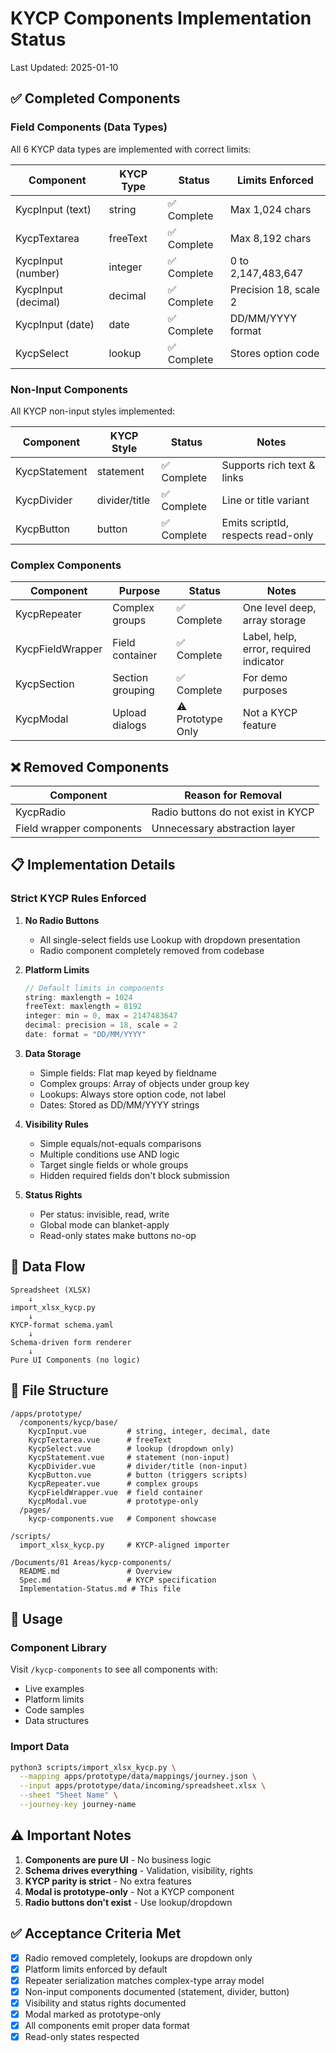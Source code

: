 # KYCP Components Implementation Status

Last Updated: 2025-01-10

## ✅ Completed Components

### Field Components (Data Types)
All 6 KYCP data types are implemented with correct limits:

| Component | KYCP Type | Status | Limits Enforced |
|-----------|-----------|--------|-----------------|
| KycpInput (text) | string | ✅ Complete | Max 1,024 chars |
| KycpTextarea | freeText | ✅ Complete | Max 8,192 chars |
| KycpInput (number) | integer | ✅ Complete | 0 to 2,147,483,647 |
| KycpInput (decimal) | decimal | ✅ Complete | Precision 18, scale 2 |
| KycpInput (date) | date | ✅ Complete | DD/MM/YYYY format |
| KycpSelect | lookup | ✅ Complete | Stores option code |

### Non-Input Components
All KYCP non-input styles implemented:

| Component | KYCP Style | Status | Notes |
|-----------|------------|--------|-------|
| KycpStatement | statement | ✅ Complete | Supports rich text & links |
| KycpDivider | divider/title | ✅ Complete | Line or title variant |
| KycpButton | button | ✅ Complete | Emits scriptId, respects read-only |

### Complex Components

| Component | Purpose | Status | Notes |
|-----------|---------|--------|-------|
| KycpRepeater | Complex groups | ✅ Complete | One level deep, array storage |
| KycpFieldWrapper | Field container | ✅ Complete | Label, help, error, required indicator |
| KycpSection | Section grouping | ✅ Complete | For demo purposes |
| KycpModal | Upload dialogs | ⚠️ Prototype Only | Not a KYCP feature |

## ❌ Removed Components

| Component | Reason for Removal |
|-----------|--------------------|
| KycpRadio | Radio buttons do not exist in KYCP |
| Field wrapper components | Unnecessary abstraction layer |

## 📋 Implementation Details

### Strict KYCP Rules Enforced

1. **No Radio Buttons**
   - All single-select fields use Lookup with dropdown presentation
   - Radio component completely removed from codebase

2. **Platform Limits**
   ```typescript
   // Default limits in components
   string: maxlength = 1024
   freeText: maxlength = 8192  
   integer: min = 0, max = 2147483647
   decimal: precision = 18, scale = 2
   date: format = "DD/MM/YYYY"
   ```

3. **Data Storage**
   - Simple fields: Flat map keyed by fieldname
   - Complex groups: Array of objects under group key
   - Lookups: Always store option code, not label
   - Dates: Stored as DD/MM/YYYY strings

4. **Visibility Rules**
   - Simple equals/not-equals comparisons
   - Multiple conditions use AND logic
   - Target single fields or whole groups
   - Hidden required fields don't block submission

5. **Status Rights**
   - Per status: invisible, read, write
   - Global mode can blanket-apply
   - Read-only states make buttons no-op

## 🔄 Data Flow

```
Spreadsheet (XLSX)
    ↓
import_xlsx_kycp.py
    ↓
KYCP-format schema.yaml
    ↓
Schema-driven form renderer
    ↓
Pure UI Components (no logic)
```

## 📁 File Structure

```
/apps/prototype/
  /components/kycp/base/
    KycpInput.vue         # string, integer, decimal, date
    KycpTextarea.vue      # freeText
    KycpSelect.vue        # lookup (dropdown only)
    KycpStatement.vue     # statement (non-input)
    KycpDivider.vue       # divider/title (non-input)
    KycpButton.vue        # button (triggers scripts)
    KycpRepeater.vue      # complex groups
    KycpFieldWrapper.vue  # field container
    KycpModal.vue         # prototype-only
  /pages/
    kycp-components.vue   # Component showcase

/scripts/
  import_xlsx_kycp.py     # KYCP-aligned importer

/Documents/01 Areas/kycp-components/
  README.md               # Overview
  Spec.md                 # KYCP specification
  Implementation-Status.md # This file
```

## 🚀 Usage

### Component Library
Visit `/kycp-components` to see all components with:
- Live examples
- Platform limits
- Code samples
- Data structures

### Import Data
```bash
python3 scripts/import_xlsx_kycp.py \
  --mapping apps/prototype/data/mappings/journey.json \
  --input apps/prototype/data/incoming/spreadsheet.xlsx \
  --sheet "Sheet Name" \
  --journey-key journey-name
```

## ⚠️ Important Notes

1. **Components are pure UI** - No business logic
2. **Schema drives everything** - Validation, visibility, rights
3. **KYCP parity is strict** - No extra features
4. **Modal is prototype-only** - Not a KYCP component
5. **Radio buttons don't exist** - Use lookup/dropdown

## ✅ Acceptance Criteria Met

- [x] Radio removed completely, lookups are dropdown only
- [x] Platform limits enforced by default
- [x] Repeater serialization matches complex-type array model
- [x] Non-input components documented (statement, divider, button)
- [x] Visibility and status rights documented
- [x] Modal marked as prototype-only
- [x] All components emit proper data format
- [x] Read-only states respected